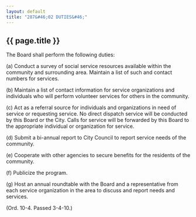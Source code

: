 ```yaml
---
layout: default 
title: "287&#46;02 DUTIES&#46;"
---
```


{{ page.title }}
----------------

The Board shall perform the following duties:

​(a) Conduct a survey of social service resources available within the
community and surrounding area. Maintain a list of such and contact
numbers for services.

​(b) Maintain a list of contact information for service organizations
and individuals who will perform volunteer services for others in the
community.

​(c) Act as a referral source for individuals and organizations in need
of service or requesting service. No direct dispatch service will be
conducted by this Board or the City. Calls for service will be forwarded
by this Board to the appropriate individual or organization for service.

​(d) Submit a bi-annual report to City Council to report service needs
of the community.

​(e) Cooperate with other agencies to secure benefits for the residents
of the community.

​(f) Publicize the program.

​(g) Host an annual roundtable with the Board and a representative from
each service organization in the area to discuss and report needs and
services.

(Ord. 10-4. Passed 3-4-10.)
